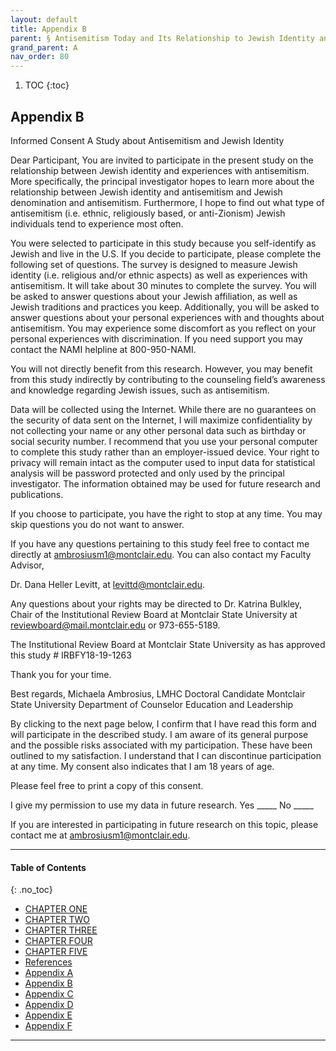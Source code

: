 ```yaml
---
layout: default
title: Appendix B    
parent: § Antisemitism Today and Its Relationship to Jewish Identity and Religious Denomination   
grand_parent: A
nav_order: 80 
---
```

<style>
.dont-break-out {
  /* These are technically the same, but use both */
  overflow-wrap: break-word;
  word-wrap: break-word;

     -ms-word-break: break-all;
  /* This is the dangerous one in WebKit, as it breaks things wherever */
  word-break: break-all;
  /* Instead use this non-standard one: */
  word-break: break-word;
}

.youtube-container {
    position: relative;
    width: 100%;
    height: 0;
    padding-bottom: 56.25%;
}
.youtube-video {
    position: absolute;
    top: 0;
    left: 0;
    width: 100%;
    height: 100%;
}

</style>

<div class="dont-break-out" markdown="1">

1. TOC
{:toc}

## Appendix B
Informed Consent
A Study about Antisemitism and Jewish Identity

Dear Participant,
You are invited to participate in the present study on the relationship between Jewish identity and experiences with antisemitism. More specifically, the principal investigator hopes to learn more about the relationship between Jewish identity and antisemitism and Jewish denomination and antisemitism. Furthermore, I hope to find out what type of antisemitism (i.e. ethnic, religiously based, or anti-Zionism) Jewish individuals tend to experience most often.

You were selected to participate in this study because you self-identify as Jewish and live in the U.S. If you decide to participate, please complete the following set of questions. The survey is designed to measure Jewish identity (i.e. religious and/or ethnic aspects) as well as experiences with antisemitism. It will take about 30 minutes to complete the survey. You will be asked to answer questions about your Jewish affiliation, as well as Jewish traditions and practices you keep. Additionally, you will be asked to answer questions about your personal experiences with and thoughts about antisemitism. You may experience some discomfort as you reflect on your personal experiences with discrimination. If you need support you may contact the NAMI helpline at 800-950-NAMI.

You will not directly benefit from this research. However, you may benefit from this study indirectly by contributing to the counseling field’s awareness and knowledge regarding Jewish issues, such as antisemitism.

Data will be collected using the Internet. While there are no guarantees on the security of data sent on the Internet, I will maximize confidentiality by not collecting your name or any other personal data such as birthday or social security number. I recommend that you use your personal computer to complete this study rather than an employer-issued device. Your right to privacy will remain intact as the computer used to input data for statistical analysis will be password protected and only used by the principal investigator. The information obtained may be used for future research and publications.

If you choose to participate, you have the right to stop at any time. You may skip questions you do not want to answer.

If you have any questions pertaining to this study feel free to contact me directly at ambrosiusm1@montclair.edu. You can also contact my Faculty Advisor,

Dr. Dana Heller Levitt, at levittd@montclair.edu.

Any questions about your rights may be directed to Dr. Katrina Bulkley, Chair of the Institutional Review Board at Montclair State University at reviewboard@mail.montclair.edu or 973-655-5189.

The Institutional Review Board at Montclair State University as has approved this study # IRBFY18-19-1263

Thank you for your time.

Best regards,
Michaela Ambrosius, LMHC
Doctoral Candidate
Montclair State University
Department of Counselor Education and Leadership

By clicking to the next page below, I confirm that I have read this form and will participate in the described study. I am aware of its general purpose and the possible risks associated with my participation. These have been outlined to my satisfaction. I understand that I can discontinue participation at any time. My consent also indicates that I am 18 years of age.

Please feel free to print a copy of this consent.

I give my permission to use my data in future research. Yes _____ No _____

If you are interested in participating in future research on this topic, please contact me at ambrosiusm1@montclair.edu. 

***

#### Table of Contents
{: .no_toc}

<ul><li> <a href="/docs/A/Antisemitism-Today-and-Its-Relationship-to-Jewish-Identity-and-Religious-Denomination-1/">CHAPTER ONE</a></li><li> <a href="/docs/A/Antisemitism-Today-and-Its-Relationship-to-Jewish-Identity-and-Religious-Denomination-2/">CHAPTER TWO</a></li><li> <a href="/docs/A/Antisemitism-Today-and-Its-Relationship-to-Jewish-Identity-and-Religious-Denomination-3/">CHAPTER THREE</a></li><li> <a href="/docs/A/Antisemitism-Today-and-Its-Relationship-to-Jewish-Identity-and-Religious-Denomination-4/">CHAPTER FOUR</a></li><li> <a href="/docs/A/Antisemitism-Today-and-Its-Relationship-to-Jewish-Identity-and-Religious-Denomination-5/">CHAPTER FIVE</a></li><li> <a href="/docs/A/Antisemitism-Today-and-Its-Relationship-to-Jewish-Identity-and-Religious-Denomination-6/">References</a></li><li> <a href="/docs/A/Antisemitism-Today-and-Its-Relationship-to-Jewish-Identity-and-Religious-Denomination-7/">Appendix A</a></li><li> <a href="/docs/A/Antisemitism-Today-and-Its-Relationship-to-Jewish-Identity-and-Religious-Denomination-8/">Appendix B</a></li><li> <a href="/docs/A/Antisemitism-Today-and-Its-Relationship-to-Jewish-Identity-and-Religious-Denomination-9/">Appendix C</a></li><li> <a href="/docs/A/Antisemitism-Today-and-Its-Relationship-to-Jewish-Identity-and-Religious-Denomination-10/">Appendix D</a></li><li> <a href="/docs/A/Antisemitism-Today-and-Its-Relationship-to-Jewish-Identity-and-Religious-Denomination-11/">Appendix E</a></li><li> <a href="/docs/A/Antisemitism-Today-and-Its-Relationship-to-Jewish-Identity-and-Religious-Denomination-12/">Appendix F</a></li></ul>

***

</div>
